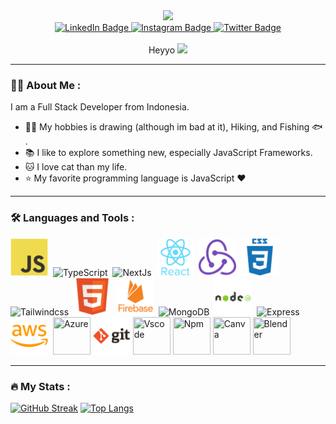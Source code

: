 <div id="header" align="center">
  <img src="https://media4.giphy.com/media/Ll22OhMLAlVDb8UQWe/giphy.gif?cid=ecf05e471wgfaa05dix298pgmm588rw0e1y8hb3wzezfpcdd&rid=giphy.gif&ct=sf" width="200"/>
</div>

<div id="badges" align="center">
  <a href="https://www.linkedin.com/in/surya-candra-9a1b06204/">
    <img src="https://img.shields.io/badge/LinkedIn-blue?style=for-the-badge&logo=linkedin&logoColor=white" alt="LinkedIn Badge"/>
  </a>
  <a href="https://instagram.com/iniitusuryaaaa">
    <img src="https://img.shields.io/badge/Instagram-white?style=for-the-badge&logo=instagram&logoColor=black" alt="Instagram Badge"/>
  </a>
  <a href="https://twitter.com/loyoverse">
    <img src="https://img.shields.io/badge/Twitter-blue?style=for-the-badge&logo=twitter&logoColor=white" alt="Twitter Badge"/>
  </a>
</div>

<div id="badges" align="center">
<img src="https://komarev.com/ghpvc/?username=suryacandra&style=flat-square&color=blue" alt=""/>
</div>

<div align="center">
  Heyyo
  <img src="https://media.giphy.com/media/hvRJCLFzcasrR4ia7z/giphy.gif" width="30px"/>
</div>

---

### :man_technologist: About Me :

I am a Full Stack Developer from Indonesia.
- :artist: My hobbies is drawing (although im bad at it), Hiking, and Fishing :fish: .
- :books: I like to explore something new, especially JavaScript Frameworks.
- :cat: I love cat than my life.
- :star: My favorite programming language is JavaScript :heart:

---

### :hammer_and_wrench: Languages and Tools :

<div>
<img src="https://github.com/devicons/devicon/blob/master/icons/javascript/javascript-original.svg" title="JavaScript" alt="JavaScript" width="60" height="60"/>&nbsp;
<img src="https://cdn.jsdelivr.net/gh/devicons/devicon/icons/typescript/typescript-original.svg" title="TypeScript" alt="TypeScript" width="60" height="60"/>&nbsp;
<img src="https://cdn.jsdelivr.net/gh/devicons/devicon/icons/nextjs/nextjs-original-wordmark.svg" title="NextJs" alt="NextJs" width="60" height="60"/>&nbsp;
  <img src="https://github.com/devicons/devicon/blob/master/icons/react/react-original-wordmark.svg" title="React" alt="React" width="60" height="60"/>&nbsp;
  <img src="https://github.com/devicons/devicon/blob/master/icons/redux/redux-original.svg" title="Redux" alt="Redux " width="60" height="60"/>&nbsp;
  <img src="https://github.com/devicons/devicon/blob/master/icons/css3/css3-plain-wordmark.svg"  title="CSS3" alt="CSS" width="60" height="60"/>&nbsp;
    <img src="  https://cdn.jsdelivr.net/gh/devicons/devicon/icons/tailwindcss/tailwindcss-original-wordmark.svg"  title="Tailwindcss" alt="Tailwindcss" width="60" height="60"/>&nbsp;
  <img src="https://github.com/devicons/devicon/blob/master/icons/html5/html5-original.svg" title="HTML5" alt="HTML" width="60" height="60"/>&nbsp;
  <img src="https://github.com/devicons/devicon/blob/master/icons/firebase/firebase-plain-wordmark.svg" title="Firebase" alt="Firebase" width="60" height="60"/>&nbsp;
  <img src="https://cdn.jsdelivr.net/gh/devicons/devicon/icons/mongodb/mongodb-original-wordmark.svg" title="MongoDB" alt="MongoDB" width="60" height="60"/>&nbsp;
  <img src="https://github.com/devicons/devicon/blob/master/icons/nodejs/nodejs-original-wordmark.svg" title="NodeJS" alt="NodeJS" width="60" height="60"/>&nbsp;
   <img src="https://cdn.jsdelivr.net/gh/devicons/devicon/icons/express/express-original-wordmark.svg" title="Express" alt="Express" width="60" height="60"/>&nbsp;
  <img src="https://github.com/devicons/devicon/blob/master/icons/amazonwebservices/amazonwebservices-plain-wordmark.svg" title="AWS" alt="AWS" width="60" height="60"/>&nbsp;
  <img src="https://cdn.jsdelivr.net/gh/devicons/devicon/icons/azure/azure-original.svg" title="Azure" **alt="Azure" width="60" height="60" />
  <img src="https://github.com/devicons/devicon/blob/master/icons/git/git-original-wordmark.svg" title="Git" **alt="Git" width="60" height="60"/>
      <img src="https://cdn.jsdelivr.net/gh/devicons/devicon/icons/vscode/vscode-original-wordmark.svg" title="Vscode" **alt="Vscode" width="60" height="60"/>
    <img src="https://cdn.jsdelivr.net/gh/devicons/devicon/icons/npm/npm-original-wordmark.svg" title="Npm" **alt="Npm" width="60" height="60"/>
    <img src="https://cdn.jsdelivr.net/gh/devicons/devicon/icons/canva/canva-original.svg" title="Canva" **alt="Canva" width="60" height="60"/>
        <img src="https://cdn.jsdelivr.net/gh/devicons/devicon/icons/blender/blender-original-wordmark.svg" title="Blender" **alt="Blender" width="60" height="60"/>
</div>

---

### :fire: My Stats :

[![GitHub Streak](http://github-readme-streak-stats.herokuapp.com?user=suryacandra&theme=dark)](https://git.io/streak-stats)
[![Top Langs](https://github-readme-stats.vercel.app/api/top-langs/?username=suryacandra&layout=compact&theme=vision-friendly-dark)](https://github.com/anuraghazra/github-readme-stats)
